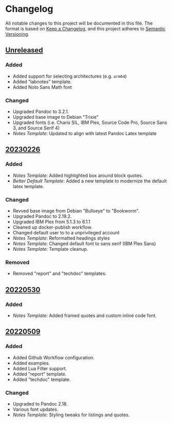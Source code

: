 # Changelog

All notable changes to this project will be documented in this file. The format
is based on [Keep a Changelog](https://keepachangelog.com/en/1.0.0/), and this
project adheres to [Semantic Versioning](https://semver.org/spec/v2.0.0.html).

## [Unreleased]

### Added

- Added support for selecting architectures (e.g. `arm64`)
- Added "labnotes" template.
- Added Noto Sans Math font

### Changed

- Upgraded Pandoc to 3.2.1.
- Upgraded base image to Debian "Trixie"
- Upgraded fonts (i.e. Charis SIL, IBM Plex, Source Code Pro, Source Sans 3, and Source Serif 4)
- *Notes Template*: Updated to align with latest Pandoc Latex template


## [20230226]

### Added

- *Notes Template*: Added highlighted box around block quotes.
- *Better Default Template*: Added a new template to modernize the default latex template.

### Changed

- Revved base image from Debian "Bullseye" to "Bookworm". 
- Upgraded Pandoc to 2.19.2.
- Upgraded IBM Plex from 5.1.3 to 6.1.1
- Cleaned up docker-publish workflow.
- Changed default user to to a unprivileged account
- *Notes Template*: Reformatted headings styles
- *Notes Template*: Changed default font to sans serif (IBM Plex Sans)
- *Notes Template*: Template cleanup.

### Removed

- Removed "report" and "techdoc" templates.


## [20220530]

### Added

- *Notes Template*: Added framed quotes and custom inline code font.


## [20220509]

### Added

- Added Github Workflow configuration.
- Added examples.
- Added Lua Filter support.
- Added "report" template.
- Added "techdoc" template.

### Changed

- Upgraded to Pandoc 2.18.
- Various font updates.
- *Notes Template*: Styling tweaks for listings and quotes. 

[Unreleased]: https://github.com/hg-jt/pandoc-texlive/compare/20230226...main
[20230226]: https://github.com/hg-jt/pandoc-texlive/compare/20220530...20230226
[20220530]: https://github.com/hg-jt/pandoc-texlive/compare/20220509...20220530
[20220509]: https://github.com/hg-jt/pandoc-texlive/tree/20220509
